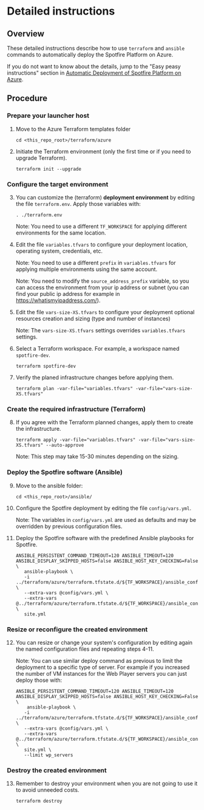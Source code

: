 # Detailed instructions

## Overview

These detailed instructions describe how to use `terraform` and `ansible` commands to automatically deploy the Spotfire Platform on Azure.

If you do not want to know about the details, jump to the "Easy peasy instructions" section in [Automatic Deployment of Spotfire Platform on Azure](../README.md).

## Procedure

### Prepare your launcher host

1. Move to the Azure Terraform templates folder

   ~~~
   cd <this_repo_root>/terraform/azure
   ~~~

2. Initiate the Terraform environment (only the first time or if you need to upgrade Terraform).

   ~~~
   terraform init --upgrade
   ~~~

### Configure the target environment

3. You can customize the (terraform) **deployment environment** by editing the file `terraform.env`. 
   Apply those variables with:

   ~~~
   . ./terraform.env
   ~~~
   
   Note: You need to use a different `TF_WORKSPACE` for applying different environments for the same location.

4. Edit the file `variables.tfvars` to configure your deployment location, operating system, credentials, etc.

   Note: You need to use a different `prefix` in `variables.tfvars` for applying multiple environments using the same account.

   Note: You need to modify the `source_address_prefix` variable, so you can access the environment from your ip address or subnet (you can find your public ip address for example in https://whatismyipaddress.com/).

5. Edit the file `vars-size-XS.tfvars` to configure your deployment optional resources creation and sizing (type and number of instances)

   Note: The `vars-size-XS.tfvars` settings overrides `variables.tfvars` settings.

6. Select a Terraform workspace. For example, a workspace named `spotfire-dev`.

   ~~~
   terraform spotfire-dev 
   ~~~

7. Verify the planed infrastructure changes before applying them.

   ~~~
   terraform plan -var-file="variables.tfvars" -var-file="vars-size-XS.tfvars"
   ~~~

### Create the required infrastructure (Terraform)

8. If you agree with the Terraform planned changes, apply them to create the infrastructure.

   ~~~
   terraform apply -var-file="variables.tfvars" -var-file="vars-size-XS.tfvars" --auto-approve
   ~~~
   
   Note: This step may take 15-30 minutes depending on the sizing.

### Deploy the Spotfire software (Ansible)

9. Move to the ansible folder:

   ~~~
   cd <this_repo_root>/ansible/
   ~~~

10. Configure the Spotfire deployment by editing the file `config/vars.yml`.

    Note: The variables in `config/vars.yml` are used as defaults and may be overridden by previous configuration files.

11. Deploy the Spotfire software with the predefined Ansible playbooks for Spotfire.

    ~~~
    ANSIBLE_PERSISTENT_COMMAND_TIMEOUT=120 ANSIBLE_TIMEOUT=120 ANSIBLE_DISPLAY_SKIPPED_HOSTS=false ANSIBLE_HOST_KEY_CHECKING=False \
	   ansible-playbook \
       -i ../terraform/azure/terraform.tfstate.d/${TF_WORKSPACE}/ansible_config/host_groups_azure_rm.yml \
       --extra-vars @config/vars.yml \
       --extra-vars @../terraform/azure/terraform.tfstate.d/${TF_WORKSPACE}/ansible_config_files/infra.yml \
       site.yml
    ~~~

### Resize or reconfigure the created environment

12. You can resize or change your system's configuration by editing again the named configuration files and repeating steps 4-11.

    Note: You can use similar deploy command as previous to limit the deployment to a specific type of server. 
    For example if you increased the number of VM instances for the Web Player servers you can just deploy those with:

    ~~~
    ANSIBLE_PERSISTENT_COMMAND_TIMEOUT=120 ANSIBLE_TIMEOUT=120 ANSIBLE_DISPLAY_SKIPPED_HOSTS=false ANSIBLE_HOST_KEY_CHECKING=False \
		ansible-playbook \
       -i ../terraform/azure/terraform.tfstate.d/${TF_WORKSPACE}/ansible_config/host_groups_azure_rm.yml \
       --extra-vars @config/vars.yml \
       --extra-vars @../terraform/azure/terraform.tfstate.d/${TF_WORKSPACE}/ansible_config_files/infra.yml \
       site.yml \
       --limit wp_servers
    ~~~

### Destroy the created environment

13. Remember to destroy your environment when you are not going to use it to avoid unneeded costs.

    ~~~
    terraform destroy
    ~~~
